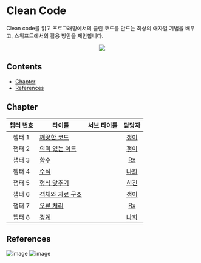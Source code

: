 # Clean Code

Clean code를 읽고 프로그래밍에서의 클린 코드를 만드는 최상의 애자일 기법을 배우고, 스위프트에서의 활용 방안을 제안합니다.

<p align="center">
  <img src="https://image.aladin.co.kr/product/3408/36/cover500/8966260950_2.jpg" />
</p>

## Contents

- [Chapter](#Chapter)
- [References](#References)

## Chapter

| 챕터 번호 | <center>타이틀</center>                          | <center>서브 타이틀</center> |      담당자       |
| :-------: | ------------------------------------------------ | ---------------------------- | :---------------: |
|  챕터 1   | [깨끗한 코드](1장_깨끗한_코드/chapter1.md)       |                              |  [갱이][gaeng2y]  |
|  챕터 2   | [의미 있는 이름](2장_의미_있는_이름/chapter2.md) |                              |  [갱이][gaeng2y]  |
|  챕터 3   | [함수](3장_함수/chapter3.md)                     |                              |  [Rx][kangddong]  |
|  챕터 4   | [주석](4장_주석/chapter4.md)                     |                              |   [나희][nahee]   |
|  챕터 5   | [형식 맞추기](5장_형식_맞추기/chapter5.md)       |                              | [히진][heejin] |
|  챕터 6   | [객체와 자료 구조](6장_객체와_자료_구조/chapter6.md)       |                              | [갱이][gaeng2y] |
|  챕터 7   | [오류 처리](7장_오류처리/chapter7.md)       |                              | [Rx][kangddong] |
|  챕터 8   | [경계](8장_경계/chapter8.md)       |                              | [나희][nahee] |
## References

![image](https://user-images.githubusercontent.com/48209839/197956570-f12f9f03-e53f-4797-8417-0f3b363a1606.png) ![image](https://user-images.githubusercontent.com/48209839/197956642-1b386afb-0059-48d1-bf5d-b95003fcd1ad.png)

[gaeng2y]: https://github.com/gaeng2y
[nahee]: https://github.com/k-nh
[heejin]: https://github.com/heejin342
[kangddong]: https://github.com/kangddong
